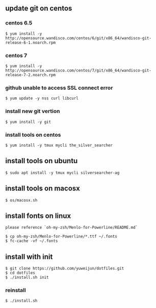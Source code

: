 ## update git on centos

### centos 6.5

    $ yum install -y http://opensource.wandisco.com/centos/6/git/x86_64/wandisco-git-release-6-1.noarch.rpm

### centos 7

    $ yum install -y http://opensource.wandisco.com/centos/7/git/x86_64/wandisco-git-release-7-2.noarch.rpm

### github unable to access SSL connect error

    $ yum update -y nss curl libcurl

### install new git vertion

    $ yum install -y git

### install tools on centos

    $ yum install -y tmux mycli the_silver_searcher

## install tools on ubuntu

    $ sudo apt install -y tmux mycli silversearcher-ag

## install tools on macosx

    $ os/macosx.sh

## install fonts on linux

    please reference `oh-my-zsh/Menlo-for-Powerline/README.md`

    $ cp oh-my-zsh/Menlo-for-Powerline/*.ttf ~/.fonts
    $ fc-cache -vf ~/.fonts

## install with init

    $ git clone https://github.com/yuweijun/dotfiles.git
    $ cd dotfiles
    $ ./install.sh init

### reinstall

    $ ./install.sh


